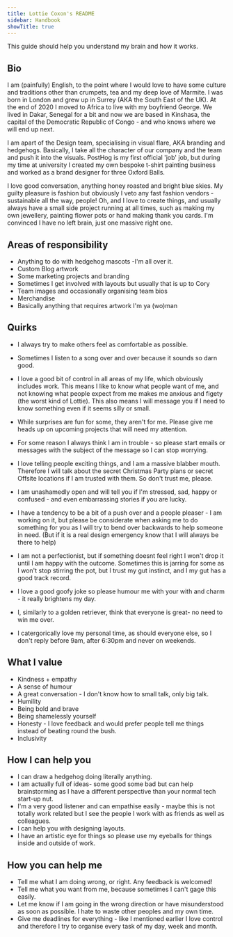 ```yaml
---
title: Lottie Coxon's README
sidebar: Handbook
showTitle: true
---
```


This guide should help you understand my brain and how it works.

## Bio

I am (painfully) English, to the point where I would love to have some culture and traditions other than crumpets, tea and my deep love of Marmite. I was born in London and grew up in Surrey (AKA the South East of the UK). At the end of 2020 I moved to Africa to live with my boyfriend George. We lived in Dakar, Senegal for a bit and now we are based in Kinshasa, the capital of the Democratic Republic of Congo - and who knows where we will end up next.

I am apart of the Design team, specialising in visual flare, AKA branding and hedgehogs. Basically, I take all the character of our company and the team and push it into the visuals. PostHog is my first official 'job' job, but during my time at university I created my own bespoke t-shirt painting business and worked as a brand designer for three Oxford Balls. 

I love good conversation, anything honey roasted and bright blue skies. My guilty pleasure is fashion but obviously I veto any fast fashion vendors - sustainable all the way, people! Oh, and I love to create things, and usually always have a small side project running at all times, such as making my own jewellery, painting flower pots or hand making thank you cards. I'm convinced I have no left brain, just one massive right one.  


## Areas of responsibility

- Anything to do with hedgehog mascots -I'm all over it.
- Custom Blog artwork
- Some marketing projects and branding
- Sometimes I get involved with layouts but usually that is up to Cory
- Team images and occasionally organising team bios
- Merchandise 
- Basically anything that requires artwork I'm ya (wo)man 

## Quirks

- I always try to make others feel as comfortable as possible.

- Sometimes I listen to a song over and over because it sounds so darn good.

- I love a good bit of control in all areas of my life, which obviously includes work. This means I like to know what people want of me, and not knowing what people expect from me makes me anxious and figety (the worst kind of Lottie). This also means I will message you if I need to know something even if it seems silly or small.

- While surprises are fun for some, they aren't for me. Please give me heads up on upcoming projects that will need my attention. 

- For some reason I always think I am in trouble - so please start emails or messages with the subject of the message so I can stop worrying. 

- I love telling people exciting things, and I am a massive blabber mouth. Therefore I will talk about the secret Christmas Party plans or secret Offsite locations if I am trusted with them. So don't trust me, please.

- I am unashamedly open and will tell you if I'm stressed, sad, happy or confused - and even embarrassing stories if you are lucky.

- I have a tendency to be a bit of a push over and a people pleaser - I am working on it, but please be considerate when asking me to do something for you as I will try to bend over backwards to help someone in need. (But if it is a real design emergency know that I will always be there to help)

- I am not a perfectionist, but if something doesnt feel right I won't drop it until I am happy with the outcome. Sometimes this is jarring for some as I won't stop stirring the pot, but I trust my gut instinct, and I my gut has a good track record. 

- I love a good goofy joke so please humour me with your with and charm - it really brightens my day. 

- I, similarly to a golden retriever, think that everyone is great- no need to win me over.

- I catergorically love my personal time, as should everyone else, so I don't reply before 9am, after 6:30pm and never on weekends. 


## What I value

- Kindness + empathy
- A sense of humour
- A great conversation - I don't know how to small talk, only big talk.
- Humility 
- Being bold and brave
- Being shamelessly yourself 
- Honesty - I love feedback and would prefer people tell me things instead of beating round the bush.
- Inclusivity 

## How I can help you

- I can draw a hedgehog doing literally anything.
- I am actually full of ideas- some good some bad but can help brainstorming as I have a different perspective than your normal tech start-up nut. 
- I'm a very good listener and can empathise easily - maybe this is not totally work related but I see the people I work with as friends as well as colleagues.
- I can help you with designing layouts.
- I have an artistic eye for things so please use my eyeballs for things inside and outside of work. 


## How you can help me

- Tell me what I am doing wrong, or right. Any feedback is welcomed!
- Tell me what you want from me, because sometimes I can't gage this easily.
- Let me know if I am going in the wrong direction or have misunderstood as soon as possible. I hate to waste other peoples and my own time.
- Give me deadlines for everything - like I mentioned earlier I love control and therefore I try to organise every task of my day, week and month. 
